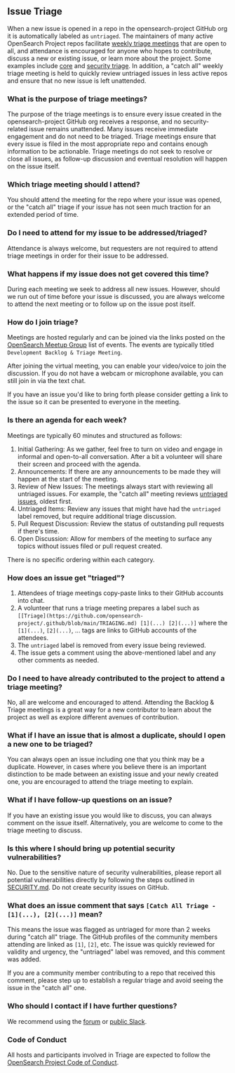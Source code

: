 ## Issue Triage

When a new issue is opened in a repo in the opensearch-project GitHub org it is automatically labeled as `untriaged`. The maintainers of many active OpenSearch Project repos facilitate [weekly triage meetings](https://www.meetup.com/opensearch/events/) that are open to all, and attendance is encouraged for anyone who hopes to contribute, discuss a new or existing issue, or learn more about the project. Some examples include [core](https://github.com/opensearch-project/OpenSearch/blob/main/TRIAGING.md) and [security triage](https://github.com/opensearch-project/security/blob/main/TRIAGING.md). In addition, a "catch all" weekly triage meeting is held to quickly review untriaged issues in less active repos and ensure that no new issue is left unattended.

### What is the purpose of triage meetings?

The purpose of the triage meetings is to ensure every issue created in the opensearch-project GitHub org receives a response, and no security-related issue remains unattended. Many issues receive immediate engagement and do not need to be triaged. Triage meetings ensure that every issue is filed in the most appropriate repo and contains enough information to be actionable. Triage meetings do not seek to resolve or close all issues, as follow-up discussion and eventual resolution will happen on the issue itself.

### Which triage meeting should I attend?

You should attend the meeting for the repo where your issue was opened, or the "catch all" triage if your issue has not seen much traction for an extended period of time.

### Do I need to attend for my issue to be addressed/triaged?

Attendance is always welcome, but requesters are not required to attend triage meetings in order for their issue to be addressed.

### What happens if my issue does not get covered this time?

During each meeting we seek to address all new issues. However, should we run out of time before your issue is discussed, you are always welcome to attend the next meeting or to follow up on the issue post itself.

### How do I join triage?

Meetings are hosted regularly and can be joined via the links posted on the [OpenSearch Meetup Group](https://www.meetup.com/opensearch/events/) list of events. The events are typically titled `Development Backlog & Triage Meeting`.

After joining the virtual meeting, you can enable your video/voice to join the discussion. If you do not have a webcam or microphone available, you can still join in via the text chat.

If you have an issue you'd like to bring forth please consider getting a link to the issue so it can be presented to everyone in the meeting.

### Is there an agenda for each week?

Meetings are typically 60 minutes and structured as follows:

1. Initial Gathering: As we gather, feel free to turn on video and engage in informal and open-to-all conversation. After a bit a volunteer will share their screen and proceed with the agenda.
2. Announcements: If there are any announcements to be made they will happen at the start of the meeting.
3. Review of New Issues: The meetings always start with reviewing all untriaged issues. For example, the "catch all" meeting reviews [untriaged issues](https://github.com/search?q=label%3Auntriaged+is%3Aopen++org%3Aopensearch-project&type=issues&ref=advsearch&s=created&o=asc), oldest first.
4. Untriaged Items: Review any issues that might have had the `untriaged` label removed, but require additional triage discussion.
5. Pull Request Discussion: Review the status of outstanding pull requests if there's time.
6. Open Discussion: Allow for members of the meeting to surface any topics without issues filed or pull request created.

There is no specific ordering within each category.

### How does an issue get "triaged"?

1. Attendees of triage meetings copy-paste links to their GitHub accounts into chat.
2. A volunteer that runs a triage meeting prepares a label such as `[[Triage](https://github.com/opensearch-project/.github/blob/main/TRIAGING.md) [1](...) [2](...)]` where the `[1](...)`, `[2](...)`, ... tags are links to GitHub accounts of the attendees.
3. The `untriaged` label is removed from every issue being reviewed.
4. The issue gets a comment using the above-mentioned label and any other comments as needed.

### Do I need to have already contributed to the project to attend a triage meeting?

No, all are welcome and encouraged to attend. Attending the Backlog & Triage meetings is a great way for a new contributor to learn about the project as well as explore different avenues of contribution.

### What if I have an issue that is almost a duplicate, should I open a new one to be triaged?

You can always open an issue including one that you think may be a duplicate. However, in cases where you believe there is an important distinction to be made between an existing issue and your newly created one, you are encouraged to attend the triage meeting to explain.

### What if I have follow-up questions on an issue?

If you have an existing issue you would like to discuss, you can always comment on the issue itself. Alternatively, you are welcome to come to the triage meeting to discuss.

### Is this where I should bring up potential security vulnerabilities?

No. Due to the sensitive nature of security vulnerabilities, please report all potential vulnerabilities directly by following the steps outlined in [SECURITY.md](https://github.com/opensearch-project/.github/blob/main/SECURITY.md). Do not create security issues on GitHub.

### What does an issue comment that says `[Catch All Triage - [1](...), [2](...)]` mean?

This means the issue was flagged as untriaged for more than 2 weeks during "catch all" triage. The GitHub profiles of the community members attending are linked as `[1]`, `[2]`, etc. The issue was quickly reviewed for validity and urgency, the "untriaged" label was removed, and this comment was added.

If you are a community member contributing to a repo that received this comment, please step up to establish a regular triage and avoid seeing the issue in the "catch all" one.

### Who should I contact if I have further questions?

We recommend using the [forum](https://forum.opensearch.org/) or [public Slack](https://opensearch.org/slack.html).

### Code of Conduct

All hosts and participants involved in Triage are expected to follow the [OpenSearch Project Code of Conduct](CODE_OF_CONDUCT.md).